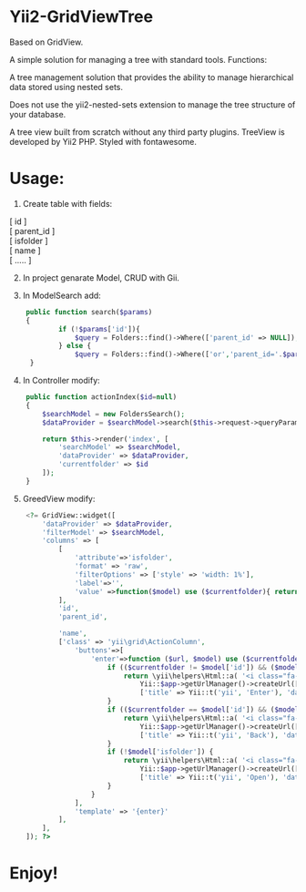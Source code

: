 # Yii2-GridViewTree

Based on GridView.

A simple solution for managing a tree with standard tools. Functions:

A tree management solution that provides the ability to manage hierarchical data stored using nested sets.

Does not use the yii2-nested-sets extension to manage the tree structure of your database.

A tree view built from scratch without any third party plugins. TreeView is developed by Yii2 PHP.
Styled with fontawesome.

# Usage:

1. Create table with fields:

[ id ] <br>
[ parent_id ]<br>
[ isfolder ]<br>
[ name ]<br>
[ ..... ]

2. In project genarate Model, CRUD with Gii.

3. In ModelSearch add: 

```php
    public function search($params)
    {
            if (!$params['id']){
                $query = Folders::find()->Where(['parent_id' => NULL]);
            } else {
                $query = Folders::find()->Where(['or','parent_id='.$params['id'],'id='.$params['id']]);
     }  
```
        
4. In Controller modify:

```php
    public function actionIndex($id=null)
    {
        $searchModel = new FoldersSearch();
        $dataProvider = $searchModel->search($this->request->queryParams);

        return $this->render('index', [
            'searchModel' => $searchModel,
            'dataProvider' => $dataProvider,
            'currentfolder' => $id
        ]);
    }
```

5. GreedView modify:

```php
    <?= GridView::widget([
        'dataProvider' => $dataProvider,
        'filterModel' => $searchModel,
        'columns' => [
            [
                'attribute'=>'isfolder',
                'format' => 'raw',
                'filterOptions' => ['style' => 'width: 1%'],
                'label'=>'',
                'value' =>function($model) use ($currentfolder){ return ( $model->id == $currentfolder )? '<i class="fa-solid fa-folder-open"></i>' : (( $model->isfolder )? '<i class="fa-solid fa-folder"></i>':'<i class="fa-solid fa-file"></i>'); },
            ],
            'id',
            'parent_id',

            'name',
            ['class' => 'yii\grid\ActionColumn',
                'buttons'=>[
                    'enter'=>function ($url, $model) use ($currentfolder) {
                        if (($currentfolder != $model['id']) && ($model['isfolder']) ) {
                            return \yii\helpers\Html::a( '<i class="fa-solid fa-arrow-right-to-bracket"></i>',
                                Yii::$app->getUrlManager()->createUrl(['/folders/index','id'=>$model['id']]),
                                ['title' => Yii::t('yii', 'Enter'), 'data-pjax' => '1']);
                        }
                        if (($currentfolder == $model['id']) && ($model['isfolder']) ) {
                            return \yii\helpers\Html::a( '<i class="fa-solid fa-turn-up"></i>',
                                Yii::$app->getUrlManager()->createUrl(['/folders/index','id'=>$model['parent_id']]),
                                ['title' => Yii::t('yii', 'Back'), 'data-pjax' => '1']);
                        }
                        if (!$model['isfolder']) {
                            return \yii\helpers\Html::a( '<i class="fa-solid fa-eye"></i>',
                                Yii::$app->getUrlManager()->createUrl(['/folders/view','id'=>$model['id']]),
                                ['title' => Yii::t('yii', 'Open'), 'data-pjax' => '1']);
                        }
                    }
                ],
                'template' => '{enter}'
            ],
        ],
    ]); ?>
```


# Enjoy!
